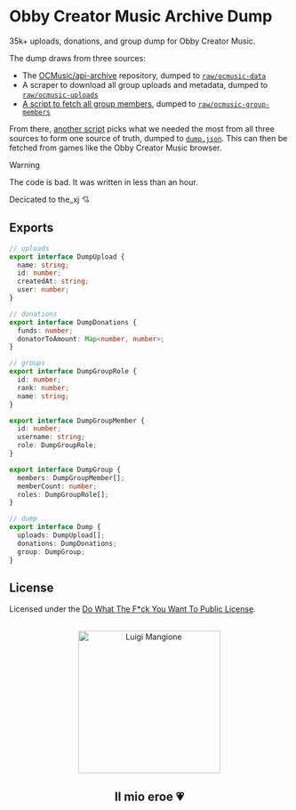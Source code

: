 # Obby Creator Music Archive Dump

35k+ uploads, donations, and group dump for Obby Creator Music.

The dump draws from three sources:

* The [OCMusic/api-archive](https://github.com/OCMusic/api-archive/) repository, dumped to [`raw/ocmusic-data`](./raw/ocmusic-data)
* A scraper to download all group uploads and metadata, dumped to [`raw/ocmusic-uploads`](./raw/ocmusic-uploads)
* [A script to fetch all group members](./scripts/group-members.ts), dumped to [`raw/ocmusic-group-members`](./raw/ocmusic-group-members)

From there, [another script](./scripts/process-raw.ts) picks what we needed the
most from all three sources to form one source of truth, dumped to
[`dump.json`](./dump.json). This can then be fetched from games like the Obby
Creator Music browser.

> [!WARNING]
> The code is bad. It was written in less than an hour.

Decicated to the_xj 💘

## Exports

```ts
// uploads
export interface DumpUpload {
  name: string;
  id: number;
  createdAt: string;
  user: number;
}

// donations
export interface DumpDonations {
  funds: number;
  donatorToAmount: Map<number, number>;
}

// groups
export interface DumpGroupRole {
  id: number;
  rank: number;
  name: string;
}

export interface DumpGroupMember {
  id: number;
  username: string;
  role: DumpGroupRole;
}

export interface DumpGroup {
  members: DumpGroupMember[];
  memberCount: number;
  roles: DumpGroupRole[];
}

// dump
export interface Dump {
  uploads: DumpUpload[];
  donations: DumpDonations;
  group: DumpGroup;
}
```

## License

Licensed under the [Do What The F\*ck You Want To Public License](./LICENSE.md).

<br/>

<div align="center">
    <img
        src="https://9b16f79ca967fd0708d1-2713572fef44aa49ec323e813b06d2d9.ssl.cf2.rackcdn.com/1140x_a10-7_cTC/Luigi-Mangione-1-1733780641.jpg"
        width="256px"
        alt="Luigi Mangione"
    />
    <h2>Il mio eroe 💗</h2>
</div>
